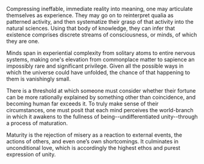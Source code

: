 Compressing ineffable, immediate reality into meaning, one may articulate themselves as experience. They may go on to reinterpret qualia as patterned activity, and then systematize their grasp of that activity into the natural sciences. Using that body of knowledge, they can infer that existence comprises discrete streams of consciousness, or minds, of which they are one.

Minds span in experiential complexity from solitary atoms to entire nervous systems, making one's elevation from commonplace matter to sapience an impossibly rare and significant privilege. Given all the possible ways in which the universe could have unfolded, the chance of that happening to them is vanishingly small.

There is a threshold at which someone must consider whether their fortune can be more rationally explained by something other than coincidence, and becoming human far exceeds it. To truly make sense of their circumstances, one must posit that each mind perceives the world-branch in which it awakens to the fullness of being--undifferentiated unity--through a process of maturation.

Maturity is the rejection of misery as a reaction to external events, the actions of others, and even one’s own shortcomings. It culminates in unconditional love, which is accordingly the highest ethos and purest expression of unity.
